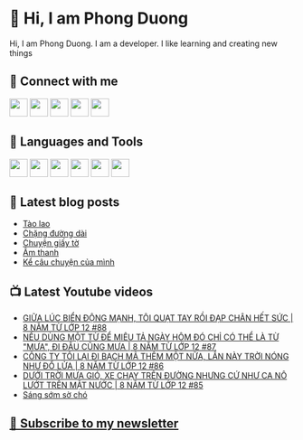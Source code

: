 # 👋 Hi, I am Phong Duong

Hi, I am Phong Duong. I am a developer. I like learning and creating new things

## 🔗 Connect with me
[<img height="32" width="32" src="https://cdn.jsdelivr.net/npm/simple-icons@v3/icons/youtube.svg" />](https://www.youtube.com/channel/UCXykqt3V2-9bYXKWZRcH0rA)
[<img height="32" width="32" src="https://cdn.jsdelivr.net/npm/simple-icons@v3/icons/instagram.svg" />](https://www.instagram.com/phongduonglh)
[<img height="32" width="32" src="https://cdn.jsdelivr.net/npm/simple-icons@v3/icons/twitter.svg" />](https://twitter.com/phongduonglh)
[<img height="32" width="32" src="https://cdn.jsdelivr.net/npm/simple-icons@v3/icons/facebook.svg" />](https://www.facebook.com/phongduonglh)
[<img height="32" width="32" src="https://cdn.jsdelivr.net/npm/simple-icons@v3/icons/linkedin.svg" />](https://www.linkedin.com/in/phongduonglh)

## 🧰 Languages and Tools

[<img height="32" width="32" src="https://cdn.jsdelivr.net/npm/simple-icons@v3/icons/javascript.svg" />](javascript)
[<img height="32" width="32" src="https://cdn.jsdelivr.net/npm/simple-icons@v3/icons/html5.svg" />](html5)
[<img height="32" width="32" src="https://cdn.jsdelivr.net/npm/simple-icons@v3/icons/css3.svg" />](css3)
[<img height="32" width="32" src="https://cdn.jsdelivr.net/npm/simple-icons@v3/icons/node-dot-js.svg" />](nodejs)
[<img height="32" width="32" src="https://cdn.jsdelivr.net/npm/simple-icons@v3/icons/react.svg" />](react)
[<img height="32" width="32" src="https://cdn.jsdelivr.net/npm/simple-icons@v3/icons/vue-dot-js.svg" />](vue)

## 📝 Latest blog posts

<!-- BLOG-POST-LIST:START -->
- [Tào lao](https://phongduong.dev/blog/2021/07/tao-lao/)
- [Chặng đường dài](https://phongduong.dev/blog/2021/07/chang-duong-dai/)
- [Chuyện giấy tờ](https://phongduong.dev/blog/2021/07/chuyen-giay-to/)
- [Âm thanh](https://phongduong.dev/blog/2021/07/am-thanh/)
- [Kể câu chuyện của mình](https://phongduong.dev/blog/2021/07/ke-cau-chuyen-cua-minh/)
<!-- BLOG-POST-LIST:END -->

## 📺 Latest Youtube videos

<!-- YOUTUBE-VIDEO-LIST:START -->
- [GIỮA LÚC BIỂN ĐỘNG MẠNH, TÔI QUẠT TAY RỒI ĐẠP CHÂN HẾT SỨC | 8 NĂM TỪ LỚP 12 #88](https://www.youtube.com/watch?v=voha4APqnmE)
- [NẾU DÙNG MỘT TỪ ĐỂ MIÊU TẢ NGÀY HÔM ĐÓ CHỈ CÓ THỂ LÀ TỪ "MƯA", ĐI ĐÂU CŨNG MƯA | 8 NĂM TỪ LỚP 12 #87](https://www.youtube.com/watch?v=RGPSwOkPjCU)
- [CÔNG TY TÔI LẠI ĐI BẠCH MÃ THÊM MỘT NỮA, LẦN NÀY TRỜI NÓNG NHƯ ĐỔ LỬA | 8 NĂM TỪ LỚP 12 #86](https://www.youtube.com/watch?v=VS2khbO3_7Q)
- [DƯỚI TRỜI MƯA GIÓ, XE CHẠY TRÊN ĐƯỜNG NHƯNG CỨ NHƯ CA NÔ LƯỚT TRÊN MẶT NƯỚC | 8 NĂM TỪ LỚP 12 #85](https://www.youtube.com/watch?v=KqJLEX_HheA)
- [Sáng sớm sờ chó](https://www.youtube.com/watch?v=rJCOMGgD8QI)
<!-- YOUTUBE-VIDEO-LIST:END -->

## [💌 Subscribe to my newsletter](https://koogio.substack.com/)

